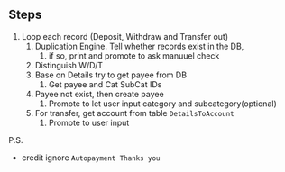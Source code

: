 
## Steps

1. Loop each record (Deposit, Withdraw and Transfer out)
    1. Duplication Engine. Tell whether records exist in the DB, 
       1. if so, print and promote to ask manuuel check
    0. Distinguish W/D/T
    1. Base on Details try to get payee from DB 
        1. Get payee and Cat SubCat IDs
    2. Payee not exist, then create payee
        1. Promote to let user input category and subcategory(optional)
    3. For transfer, get account from table `DetailsToAccount`
        1. Promote to user input
    
P.S.
- credit ignore `Autopayment Thanks you`